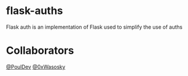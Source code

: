 # flask-auths
Flask auth is an implementation of Flask used to simplify the use of auths


# Collaborators
[@PoulDev](https://github.com/PoulDev)
[@0xWasosky](https://github.com/0xWasosky)
